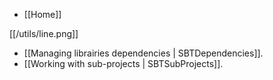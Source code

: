 - [[Home]]

[[/utils/line.png]]

- [[Managing librairies dependencies | SBTDependencies]].
- [[Working with sub-projects | SBTSubProjects]].